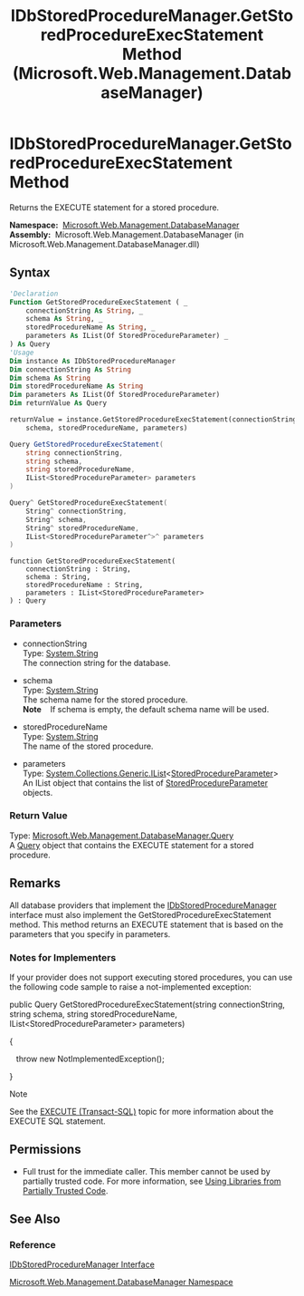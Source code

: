 ﻿---
title: IDbStoredProcedureManager.GetStoredProcedureExecStatement Method  (Microsoft.Web.Management.DatabaseManager)
TOCTitle: GetStoredProcedureExecStatement Method
ms:assetid: M:Microsoft.Web.Management.DatabaseManager.IDbStoredProcedureManager.GetStoredProcedureExecStatement(System.String,System.String,System.String,System.Collections.Generic.IList{Microsoft.Web.Management.DatabaseManager.StoredProcedureParameter})
ms:mtpsurl: https://msdn.microsoft.com/en-us/library/microsoft.web.management.databasemanager.idbstoredproceduremanager.getstoredprocedureexecstatement(v=VS.90)
ms:contentKeyID: 20476600
ms.date: 05/02/2012
mtps_version: v=VS.90
f1_keywords:
- Microsoft.Web.Management.DatabaseManager.IDbStoredProcedureManager.GetStoredProcedureExecStatement
dev_langs:
- csharp
- jscript
- vb
- cpp
api_location:
- Microsoft.Web.Management.DatabaseManager.dll
api_name:
- Microsoft.Web.Management.DatabaseManager.IDbStoredProcedureManager.GetStoredProcedureExecStatement
api_type:
- Managed
topic_type:
- apiref
- kbSyntax
product_family_name: VS
ROBOTS: INDEX,FOLLOW
---

# IDbStoredProcedureManager.GetStoredProcedureExecStatement Method

Returns the EXECUTE statement for a stored procedure.

**Namespace:**  [Microsoft.Web.Management.DatabaseManager](microsoft-web-management-databasemanager-namespace.md)  
**Assembly:**  Microsoft.Web.Management.DatabaseManager (in Microsoft.Web.Management.DatabaseManager.dll)

## Syntax

```vb
'Declaration
Function GetStoredProcedureExecStatement ( _
    connectionString As String, _
    schema As String, _
    storedProcedureName As String, _
    parameters As IList(Of StoredProcedureParameter) _
) As Query
'Usage
Dim instance As IDbStoredProcedureManager
Dim connectionString As String
Dim schema As String
Dim storedProcedureName As String
Dim parameters As IList(Of StoredProcedureParameter)
Dim returnValue As Query

returnValue = instance.GetStoredProcedureExecStatement(connectionString, _
    schema, storedProcedureName, parameters)
```

```csharp
Query GetStoredProcedureExecStatement(
    string connectionString,
    string schema,
    string storedProcedureName,
    IList<StoredProcedureParameter> parameters
)
```

```cpp
Query^ GetStoredProcedureExecStatement(
    String^ connectionString, 
    String^ schema, 
    String^ storedProcedureName, 
    IList<StoredProcedureParameter^>^ parameters
)
```

```jscript
function GetStoredProcedureExecStatement(
    connectionString : String, 
    schema : String, 
    storedProcedureName : String, 
    parameters : IList<StoredProcedureParameter>
) : Query
```

### Parameters

  - connectionString  
    Type: [System.String](https://msdn.microsoft.com/library/s1wwdcbf)  
    The connection string for the database.  

<!-- end list -->

  - schema  
    Type: [System.String](https://msdn.microsoft.com/library/s1wwdcbf)  
    The schema name for the stored procedure.  
    **Note**    If schema is empty, the default schema name will be used.  

<!-- end list -->

  - storedProcedureName  
    Type: [System.String](https://msdn.microsoft.com/library/s1wwdcbf)  
    The name of the stored procedure.  

<!-- end list -->

  - parameters  
    Type: [System.Collections.Generic.IList](https://msdn.microsoft.com/library/5y536ey6)\<[StoredProcedureParameter](storedprocedureparameter-class-microsoft-web-management-databasemanager.md)\>  
    An IList object that contains the list of [StoredProcedureParameter](storedprocedureparameter-class-microsoft-web-management-databasemanager.md) objects.  

### Return Value

Type: [Microsoft.Web.Management.DatabaseManager.Query](query-class-microsoft-web-management-databasemanager.md)  
A [Query](query-class-microsoft-web-management-databasemanager.md) object that contains the EXECUTE statement for a stored procedure.  

## Remarks

All database providers that implement the [IDbStoredProcedureManager](idbstoredproceduremanager-interface-microsoft-web-management-databasemanager.md) interface must also implement the GetStoredProcedureExecStatement method. This method returns an EXECUTE statement that is based on the parameters that you specify in parameters.

### 

### Notes for Implementers

If your provider does not support executing stored procedures, you can use the following code sample to raise a not-implemented exception:

public Query GetStoredProcedureExecStatement(string connectionString, string schema, string storedProcedureName, IList\<StoredProcedureParameter\> parameters)

{

   throw new NotImplementedException();

}


> [!NOTE]  
> See the [EXECUTE (Transact-SQL)](https://msdn.microsoft.com/library/ms188332.aspx) topic for more information about the EXECUTE SQL statement.


## Permissions

  - Full trust for the immediate caller. This member cannot be used by partially trusted code. For more information, see [Using Libraries from Partially Trusted Code](https://msdn.microsoft.com/library/8skskf63).

## See Also

### Reference

[IDbStoredProcedureManager Interface](idbstoredproceduremanager-interface-microsoft-web-management-databasemanager.md)

[Microsoft.Web.Management.DatabaseManager Namespace](microsoft-web-management-databasemanager-namespace.md)

